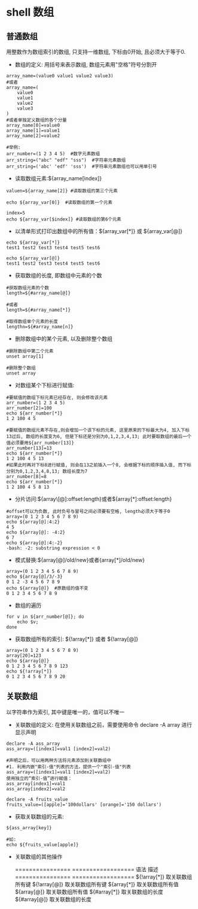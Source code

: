 # shell 数组

## 普通数组

用整数作为数组索引的数组, 只支持一维数组, 下标由0开始, 且必须大于等于0.

- 数组的定义: 用括号来表示数组, 数组元素用"空格"符号分割开

```Shell
array_name=(value0 value1 value2 value3)
#或者
array_name=(
    value0
    value1
    value2
    value3
)
#或者单独定义数组的各个分量
array_name[0]=value0
array_name[1]=value1
array_name[2]=value2

#举例:
arr_number=(1 2 3 4 5)  #数字元素数组
arr_string=("abc" "edf" "sss")  #字符串元素数组
arr_string=('abc' 'edf' 'sss')  #字符串元素数组也可以用单引号
```

- 读取数组元素:${array_name\[index]}

```Shell
valuen=${array_name[2]} #读取数组的第三个元素

echo ${array_var[0]}  #读取数组的第一个元素

index=5
echo ${array_var[$index]} #读取数组的第6个元素
```

- 以清单形式打印出数组中的所有值：${array_var\[\*]} 或 ${array_var\[@]}

```Shell
echo ${array_var[*]}
test1 test2 test3 test4 test5 test6

echo ${array_var[@]}
test1 test2 test3 test4 test5 test6
```

- 获取数组的长度, 即数组中元素的个数

```Shell
#获取数组元素的个数
length=${#array_name[@]}

#或者
length=${#array_name[*]}

#取得数组单个元素的长度
lengthn=${#array_name[n]}
```

- 删除数组中的某个元素, 以及删除整个数组

```Shell
#删除数组中第二个元素
unset array[1]

#删除整个数组
unset array
```

- 对数组某个下标进行赋值:

```Shell
#要赋值的数组下标元素已经存在, 则会修改该元素
arr_number=(1 2 3 4 5)
arr_number[2]=100
echo ${arr_number[*]}
1 2 100 4 5

#要赋值的数组元素不存在,则会增加一个该下标的元素, 这里原来的下标最大为4, 加入下标13过后, 数组的长度变为6, 但是下标还是分别为0,1,2,3,4,13; 此时要取数组的最后一个值必须要用${arr_number[13]}
arr_number[13]=13
echo ${arr_number[*]}
1 2 100 4 5 13
#如果此时再对下标8进行赋值, 则会在13之前插入一个8, 会根据下标的顺序插入值, 而下标分别为0,1,2,3,4,8,13; 数组长度为7
arr_number[8]=8
echo ${arr_number[*]}
1 2 100 4 5 8 13
```

- 分片访问:${array\[@]:offset:length}或者${array\[\*]:offset:length}

```Shell
#offset可以为负数, 此时负号与冒号之间必须要有空格, length必须大于等于0
array=(0 1 2 3 4 5 6 7 8 9)
echo ${array[@]:4:2}
4 5
echo ${array[@]: -4:2}
6 7
echo ${array[@]:4:-2}
-bash: -2: substring expression < 0
```

- 模式替换:${array\[@]/old/new}或者{array\[\*]/old/new}

```Shell
array=(0 1 2 3 4 5 6 7 8 9)
echo ${array[@]/3/-3}
0 1 2 -3 4 5 6 7 8 9
echo ${array[@]}  #原数组的值不变
0 1 2 3 4 5 6 7 8 9
```

- 数组的遍历

```Shell
for v in ${arr_number[@]}; do
    echo $v;
done
```

- 获取数组所有的索引: ${!array\[\*]} 或者 ${!array\[@]}

```Shell
array=(0 1 2 3 4 5 6 7 8 9)
array[20]=123
echo ${array[@]}
0 1 2 3 4 5 6 7 8 9 123
echo ${!array[*]}
0 1 2 3 4 5 6 7 8 9 20
```

## 关联数组

以字符串作为索引, 其中键是唯一的，值可以不唯一

- 关联数组的定义: 在使用关联数组之前，需要使用命令 declare -A array 进行显示声明

```Shell
declare -A ass_array
ass_array=([index1]=val1 [index2]=val2)

#声明之后，可以用两种方法将元素添加到关联数组中
#1. 利用内嵌"索引-值"列表的方法，提供一个"索引-值"列表
ass_array=([index1]=val1 [index2]=val2)
使用独立的“索引-值”进行赋值：
ass_array[index1]=val1
ass_array[index2]=val2

declare -A fruits_value
fruits_value=([apple]='100dollars' [orange]='150 dollars')
```

- 获取关联数组的元素:

```Shell
${ass_array[key]}

#如:
echo ${fruits_value[apple]}
```

- 关联数组的其他操作

    ================  ==================
        语法           描述 
    ================  ==================
    ${!array\[\*]}    取关联数组所有键
    ${!array\[@]}     取关联数组所有键
    ${array\[\*]}     取关联数组所有值
    ${array\[@]}      取关联数组所有值
    ${#array\[\*]}    取关联数组的长度
    ${#array\[@]}     取关联数组的长度

